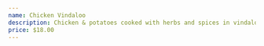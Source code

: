 ```yaml
---
name: Chicken Vindaloo
description: Chicken & potatoes cooked with herbs and spices in vindaloo.
price: $18.00
---
```

